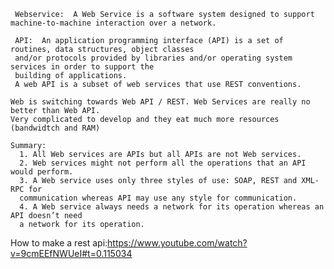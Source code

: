 
     Webservice:  A Web Service is a software system designed to support machine-to-machine interaction over a network.

     API:  An application programming interface (API) is a set of routines, data structures, object classes 
     and/or protocols provided by libraries and/or operating system services in order to support the 
     building of applications.
     A web API is a subset of web services that use REST conventions.
     
    Web is switching towards Web API / REST. Web Services are really no better than Web API. 
    Very complicated to develop and they eat much more resources (bandwidtch and RAM)
    
    Summary:
      1. All Web services are APIs but all APIs are not Web services.
      2. Web services might not perform all the operations that an API would perform.
      3. A Web service uses only three styles of use: SOAP, REST and XML-RPC for
      communication whereas API may use any style for communication.
      4. A Web service always needs a network for its operation whereas an API doesn’t need
      a network for its operation.


How to make a rest api:https://www.youtube.com/watch?v=9cmEEfNWUeI#t=0.115034
